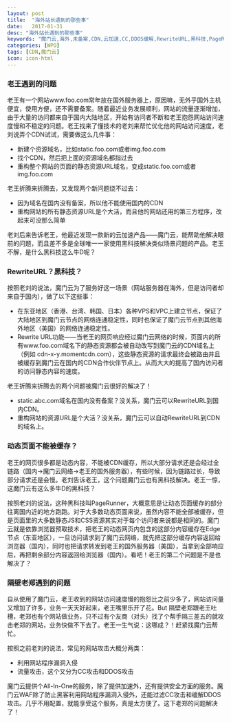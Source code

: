 ```yaml
---
layout: post
title:  "海外站长遇到的那些事"
date:   2017-01-31
desc: "海外站长遇到的那些事"
keywords: "魔门云,海外,未备案,CDN,云加速,CC,DDOS缓解,RewriteURL,黑科技,PageRunner"
categories: [WPO]
tags: [CDN,魔门云]
icon: icon-html
---
```


### 老王遇到的问题

老王有一个网站www.foo.com常年放在国外服务器上，原因嘛，无外乎国外主机便宜，使用方便，还不需要备案。随着最近业务发展顺利，网站的流量逐渐增加，由于大量的访问都来自于国内大陆地区，开始有访问者不断和老王抱怨网站访问速度慢和不稳定的问题。老王找来了懂技术的老刘来帮忙优化他的网站访问速度，老刘说弄个CDN试试，需要做这么几件事：

- 新建个资源域名，比如static.foo.com或者img.foo.com
- 找个CDN，然后把上面的资源域名都指过去
- 重构整个网站的页面的静态资源URL域名，变成static.foo.com或者img.foo.com

老王折腾来折腾去，又发现两个新问题绕不过去：
- 因为域名在国内没有备案，所以他不能使用国内的CDN
- 重构网站的所有静态资源URL是个大活，而且他的网站还用的第三方程序，改起来可没那么简单

老刘后来告诉老王，他最近发现一款新的云加速产品——魔门云，能帮助他解决眼前的问题，而且差不多是全球唯一一家使用黑科技解决类似场景问题的产品。老王不解，是什么黑科技这么牛D呢？

### RewriteURL？黑科技？

按照老刘的说法，魔门云为了服务好这一场景（网站服务器在海外，但是访问者却来自于国内），做了以下这些事：
- 在东亚地区（香港、台湾、韩国、日本）各种VPS和VPC上建立节点，保证了大陆地区到魔门云节点的网络连通稳定性，同时也保证了魔门云节点到其他海外地区（美国）的网络连通稳定性。
- Rewrite URL功能——当老王的网页响应经过魔门云网络的时候，页面内的所有www.foo.com域名下的静态资源都会被自动改写到魔门云的CDN域名上（例如 cdn-x-y.momentcdn.com），这些静态资源的请求最终会被路由并且被缓存到魔门云在国内的CDN合作伙伴节点上。从而大大的提高了国内访问者的访问静态内容的速度。

老王折腾来折腾去的两个问题被魔门云很好的解决了！
- static.abc.com域名在国内没有备案？没关系，魔门云可以RewriteURL到国内CDN。
- 重构网站的资源URL是个大活？没关系，魔门云可以自动RewriteURL到CDN的域名上。

### 动态页面不能被缓存？

老王的网页很多都是动态内容，不能被CDN缓存，所以大部分请求还是会经过全链路（国内->魔门云网络->老王的国外服务器），有些时候，因为链路过长，导致部分请求还是会慢。老刘告诉老王，这个问题魔门云也有黑科技解决。老王一惊，这魔门云有这么多牛D的黑科技？

按照老刘的说法，这种黑科技叫PageRunner，大概意思是让动态页面缓存的部分往离国内近的地方跑跑。对于大多数动态页面来说，虽然内容不能全部被缓存，但是页面里的大多数静态JS和CSS资源其实对于每个访问者来说都是相同的。魔门云就是依靠浏览器预取技术，把老王的动态网页内包含的这部分内容缓存在Edge节点（东亚地区），一旦访问请求到了魔门云网络，就先把这部分缓存内容返回给浏览器（国内），同时也把请求转发到老王的国外服务器（美国），当拿到全部响应后，再把剩余部分内容返回给浏览器（国内）。看吧！老王的第二个问题是不是也解决了？

### 隔壁老郑遇到的问题

自从使用了魔门云，老王收到的网站访问速度慢的抱怨比之前少多了，网站访问量又增加了许多，业务一天天好起来，老王嘴里乐开了花。But 隔壁老郑跟老王吐槽，老郑也有个网站做业务，只不过有个友商（对头）找了个帮手隔三差五的就攻击老郑的网站，业务快做不下去了。老王一生气说：这哪成？！赶紧找魔门云帮忙。

按照之前老刘的说法，常见的网站攻击大概分两类：
- 利用网站程序漏洞入侵
- 流量攻击，这个又分为CC攻击和DDOS攻击

魔门云提供个All-In-One的服务，除了提供加速外，还有提供安全方面的服务。魔门云WAF除了防止黑客利用网站程序漏洞入侵外，还能过滤CC攻击和缓解DDOS攻击。几乎不用配置，就能享受这个服务，真是太方便了。这下老郑的问题解决了！



